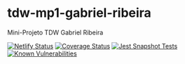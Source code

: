 # tdw-mp1-gabriel-ribeira

Mini-Projeto TDW Gabriel Ribeira

[![Netlify Status](https://api.netlify.com/api/v1/badges/16136c7c-e625-486d-808b-185287f4e265/deploy-status)](https://app.netlify.com/sites/venerable-panda-26e8db/deploys)
[![Coverage Status](https://img.shields.io/badge/coverage-80%25-brightgreen)](https://app.netlify.com/sites/venerable-panda-26e8db/coverage-report)
[![Jest Snapshot Tests](https://img.shields.io/badge/jest%20snapshot-passing-brightgreen)](https://app.netlify.com/sites/venerable-panda-26e8db/snapshots-report)
[![Known Vulnerabilities](https://snyk.io/test/github/gabriribeira/tdw-mp1-gabriel-ribeira/badge.svg)](https://snyk.io/test/github/gabriribeira/tdw-mp1-gabriel-ribeira)

